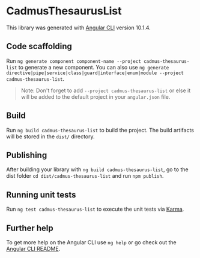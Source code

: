 # CadmusThesaurusList

This library was generated with [Angular CLI](https://github.com/angular/angular-cli) version 10.1.4.

## Code scaffolding

Run `ng generate component component-name --project cadmus-thesaurus-list` to generate a new component. You can also use `ng generate directive|pipe|service|class|guard|interface|enum|module --project cadmus-thesaurus-list`.
> Note: Don't forget to add `--project cadmus-thesaurus-list` or else it will be added to the default project in your `angular.json` file. 

## Build

Run `ng build cadmus-thesaurus-list` to build the project. The build artifacts will be stored in the `dist/` directory.

## Publishing

After building your library with `ng build cadmus-thesaurus-list`, go to the dist folder `cd dist/cadmus-thesaurus-list` and run `npm publish`.

## Running unit tests

Run `ng test cadmus-thesaurus-list` to execute the unit tests via [Karma](https://karma-runner.github.io).

## Further help

To get more help on the Angular CLI use `ng help` or go check out the [Angular CLI README](https://github.com/angular/angular-cli/blob/master/README.md).
